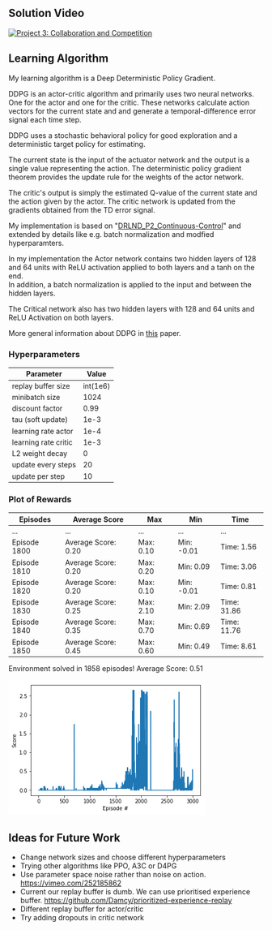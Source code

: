 ## Solution Video
[![Project 3: Collaboration and Competition](http://img.youtube.com/vi/27tCaTiYWx8/0.jpg)](https://www.youtube.com/watch?v=27tCaTiYWx8 "Project 3: Collaboration and Competition")

## Learning Algorithm

My learning algorithm is a Deep Deterministic Policy Gradient.  

DDPG is an actor-critic algorithm and primarily uses two neural networks.  
One for the actor and one for the critic. These networks calculate action vectors for the current state and and generate 
a temporal-difference error signal each time step.

DDPG uses a stochastic behavioral policy for good exploration and a deterministic target policy for estimating.

The current state is the input of the actuator network and the output is a single value representing the action. The deterministic policy gradient theorem provides the update rule for the weights of the actor network.  

The critic's output is simply the estimated Q-value of the current state and the action given by the actor.
The critic network is updated from the gradients obtained  from the TD error signal.

My implementation is based on "[DRLND_P2_Continuous-Control](https://github.com/tobiassteidle/DRLND_P2_Continuous-Control)" and extended by details like e.g. batch normalization and modfied hyperparamters.

In my implementation the Actor network contains two hidden layers of 128 and 64 units with ReLU activation applied to both layers and a tanh on the end.  
In addition, a batch normalization is applied to the input and between the hidden layers.  

The Critical network also has two hidden layers with 128 and 64 units and ReLU Activation on both layers.


More general information about DDPG in [this](https://arxiv.org/pdf/1509.02971.pdf) paper.   

### Hyperparameters
Parameter | Value
--- | ---
replay buffer size | int(1e6)
minibatch size | 1024
discount factor | 0.99  
tau (soft update) | 1e-3
learning rate actor | 1e-4
learning rate critic | 1e-3
L2 weight decay | 0
update every steps | 20
update per step | 10


### Plot of Rewards

Episodes | Average Score | Max | Min | Time
--- | --- | --- | --- | ---
... | ... | ... | ... | ...
Episode 1800 | Average Score: 0.20 | Max: 0.10 |  Min: -0.01 | Time: 1.56
Episode 1810 | Average Score: 0.20 | Max: 0.20 |   Min: 0.09 | Time: 3.06
Episode 1820 | Average Score: 0.20 | Max: 0.10 |  Min: -0.01 | Time: 0.81
Episode 1830 | Average Score: 0.25 | Max: 2.10 |   Min: 2.09 | Time: 31.86
Episode 1840 | Average Score: 0.35 | Max: 0.70 |   Min: 0.69 | Time: 11.76
Episode 1850 | Average Score: 0.45 | Max: 0.60 |   Min: 0.49 | Time: 8.61

Environment solved in 1858 episodes!	Average Score: 0.51

![Solution](report/Score_Plot.png)

## Ideas for Future Work

- Change network sizes and choose different hyperparameters
- Trying other algorithms like PPO, A3C or D4PG
- Use parameter space noise rather than noise on action. https://vimeo.com/252185862
- Current our replay buffer is dumb. We can use prioritised experience buffer. https://github.com/Damcy/prioritized-experience-replay
- Different replay buffer for actor/critic
- Try adding dropouts in critic network
  





